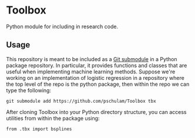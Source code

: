 # Toolbox
Python module for including in research code.

## Usage

This repository is meant to be included as a [Git
submodule](https://git-scm.com/book/en/v2/Git-Tools-Submodules) in a
Python package repository. In particular, it provides functions and
classes that are useful when implementing machine learning
methods. Suppose we're working on an implementation of logistic
regression in a repository where the top level of the repo is the
python package, then within the repo we can type the following:

```{bash}
git submodule add https://github.com/pschulam/Toolbox tbx
```

After cloning Toolbox into your Python directory structure, you can
access utilities from within the package using:

```{python}
from .tbx import bsplines
```
